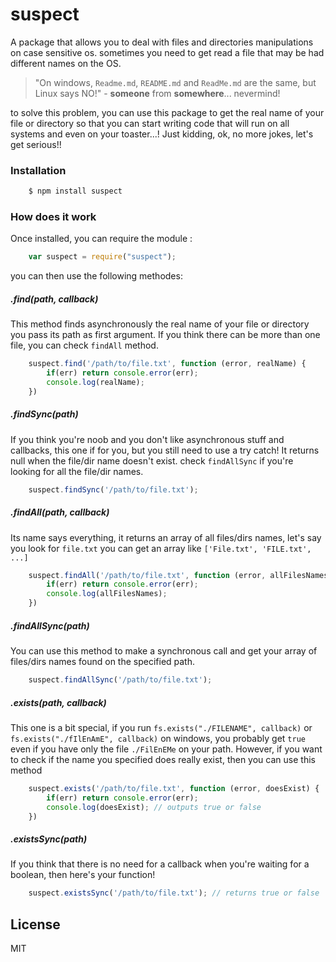 # suspect

A package that allows you to deal with files and directories manipulations on case sensitive os. sometimes you need to get read a file that may be had different names on the OS. 

>"On windows, `Readme.md`, `README.md` and `ReadMe.md` are the same, but Linux says NO!" - **someone** from **somewhere**... nevermind!

to solve this problem, you can use this package to get the real name of your file or directory so that you can start writing code that will run on all systems and even on your toaster...! Just kidding, ok, no more jokes, let's get serious!!

### Installation
```sh
    $ npm install suspect
```

### How does it work
Once installed, you can require the module :
```js
    var suspect = require("suspect");
```
you can then use the following methodes:

##### .find(path, callback)
This method finds asynchronously the real name of your file or directory you pass its path as first argument. If you think there can be more than one file, you can check `findAll` method.

```js
    suspect.find('/path/to/file.txt', function (error, realName) {
        if(err) return console.error(err);
        console.log(realName);
    })
```

##### .findSync(path)
If you think you're noob and you don't like asynchronous stuff and callbacks, this one if for you, but you still need to use a try catch! It returns null when the file/dir name doesn't exist. check `findAllSync` if you're looking for all the file/dir names.

```js
    suspect.findSync('/path/to/file.txt');
```

##### .findAll(path, callback)
Its name says everything, it returns an array of all files/dirs names, let's say you look for `file.txt` you can get an array like `['File.txt', 'FILE.txt', ...]`
```js
    suspect.findAll('/path/to/file.txt', function (error, allFilesNames) {
        if(err) return console.error(err);
        console.log(allFilesNames);
    })
```

##### .findAllSync(path)
You can use this method to make a synchronous call and get your array of files/dirs names found on the specified path.
```js
    suspect.findAllSync('/path/to/file.txt');
```


##### .exists(path, callback)
This one is a bit special, if you run `fs.exists("./FILENAME", callback)` or `fs.exists("./fIlEnAmE", callback)` on windows, you probably get `true` even if you have only the file `./FilEnEMe` on your path. However, if you want to check if the name you specified does really exist, then you can use this method
```js
    suspect.exists('/path/to/file.txt', function (error, doesExist) {
        if(err) return console.error(err);
        console.log(doesExist); // outputs true or false
    })
```

##### .existsSync(path)
If you think that there is no need for a callback when you're waiting for a boolean, then here's your function!
```js
    suspect.existsSync('/path/to/file.txt'); // returns true or false
```


## License
MIT